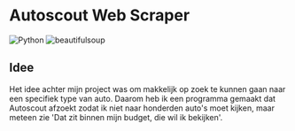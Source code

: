 # Autoscout Web Scraper

<img alt="Python" src="https://img.shields.io/badge/python%20-%2314354C.svg?&style=for-the-badge&logo=python&logoColor=white"/> <img alt="beautifulsoup" src="https://img.shields.io/badge/BeautifulSoup%20-%231c4e63.svg?&style=for-the-badge&logo=BeautifulSoup&logoColor=white"/>

## Idee
Het idee achter mijn project was om makkelijk op zoek te kunnen gaan naar een specifiek type van auto. Daarom heb ik een programma gemaakt dat Autoscout afzoekt zodat ik niet naar honderden auto's moet kijken, maar meteen zie 'Dat zit binnen mijn budget, die wil ik bekijken'.


